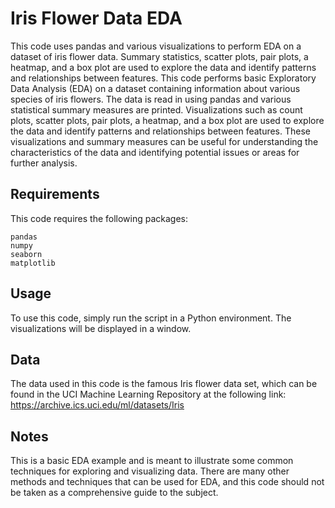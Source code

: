 # Iris Flower Data EDA
This code uses pandas and various visualizations to perform EDA on a dataset of iris flower data. Summary statistics, scatter plots, pair plots, a heatmap, and a box plot are used to explore the data and identify patterns and relationships between features.
This code performs basic Exploratory Data Analysis (EDA) on a dataset containing information about various species of iris flowers. The data is read in using pandas and various statistical summary measures are printed. Visualizations such as count plots, scatter plots, pair plots, a heatmap, and a box plot are used to explore the data and identify patterns and relationships between features. These visualizations and summary measures can be useful for understanding the characteristics of the data and identifying potential issues or areas for further analysis.

## Requirements
This code requires the following packages:
```
pandas
numpy
seaborn
matplotlib
```
## Usage
To use this code, simply run the script in a Python environment. The visualizations will be displayed in a window.

## Data
The data used in this code is the famous Iris flower data set, which can be found in the UCI Machine Learning Repository at the following link: https://archive.ics.uci.edu/ml/datasets/Iris

## Notes
This is a basic EDA example and is meant to illustrate some common techniques for exploring and visualizing data. There are many other methods and techniques that can be used for EDA, and this code should not be taken as a comprehensive guide to the subject.
